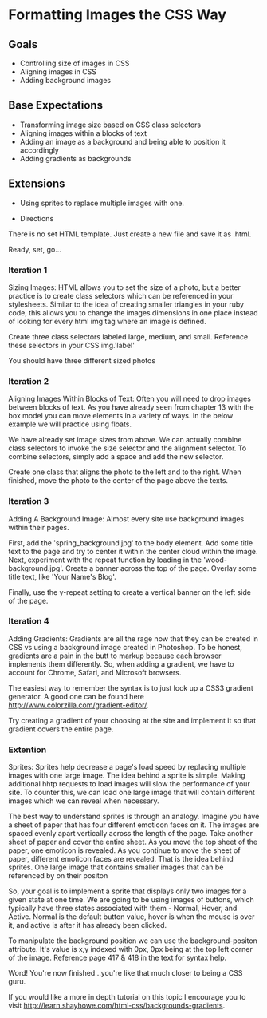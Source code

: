 # Formatting Images the CSS Way

## Goals
* Controlling size of images in CSS
* Aligning images in CSS
* Adding background images

## Base Expectations
* Transforming image size based on CSS class selectors
* Aligning images within a blocks of text
* Adding an image as a background and being able to position it accordingly
* Adding gradients as backgrounds

## Extensions
* Using sprites to replace multiple images with one.

* Directions

There is no set HTML template.  Just create a new file and save it as .html.

Ready, set, go...

### Iteration 1

Sizing Images: HTML allows you to set the size of a photo, but a better practice is to create class selectors which can be referenced in your stylesheets.  Similar to the idea of creating smaller triangles in your ruby code, this allows you to change the images dimensions in one place instead of looking for every html img tag where an image is defined.

Create three class selectors labeled large, medium, and small.  Reference these selectors in your CSS img.'label'

You should have three different sized photos

### Iteration 2

Aligning Images Within Blocks of Text: Often you will need to drop images between blocks of text.  As you have already seen from chapter 13 with the box model you can move elements in a variety of ways.  In the below example we will practice using   floats.

We have already set image sizes from above.  We can actually combine class selectors to invoke the size selector and the alignment selector.  To combine selectors, simply add a space and add the new selector.

Create one class that aligns the photo to the left and to the right.  When finished, move the photo to the center of the page above the texts.

### Iteration 3

Adding A Background Image: Almost every site use background images within their pages.

First, add the 'spring_background.jpg' to the body element.  Add some title text to the page and try to center it within the center cloud within the image.
Next, experiment with the repeat function by loading in the 'wood-background.jpg'.  Create a banner across the top of the page.  Overlay some title text, like 'Your Name's Blog'.

Finally, use the y-repeat setting to create a vertical banner on the left side of the page.

### Iteration 4

Adding Gradients:  Gradients are all the rage now that they can be created in CSS vs using a background image created in Photoshop.  To be honest, gradients are a pain in the butt to markup because each browser implements them differently.  So, when adding a gradient, we have to account for Chrome, Safari, and Microsoft browsers.

The easiest way to remember the syntax is to just look up a CSS3 gradient generator.  A good one can be found here http://www.colorzilla.com/gradient-editor/.

Try creating a gradient of your choosing at the site and implement it so that gradient covers the entire page.


### Extention

Sprites: Sprites help decrease a page's load speed by replacing multiple images with one large image.  The idea behind a sprite is simple.  Making additional hhtp requests to load images will slow the performance of your site.  To counter this, we can load one large image that will contain different images which we can reveal when necessary.

The best way to understand sprites is through an analogy.  Imagine you have a sheet of paper that has four different emoticon faces on it.  The images are spaced evenly apart vertically across the length of the page.  Take another sheet of paper and cover the entire sheet.  As you move the top sheet of the paper, one emoticon is revealed.  As you continue to move the sheet of paper, different emoticon faces are revealed.  That is the idea behind sprites.  One large image that contains smaller images that can be referenced by on their positon

So, your goal is to implement a sprite that displays only two images for a given state at one time.  We are going to be using images of buttons, which typically have three states associated with them - Normal, Hover, and Active.  Normal is the default button value, hover is when the mouse is over it, and active is after it has already been clicked.

To manipulate the background position we can use the background-positon attribute.  It's value is x,y indexed with 0px, 0px being at the top left corner of the image.  Reference page 417 & 418 in the text for syntax help.

Word! You're now finished...you're like that much closer to being a CSS guru.

If you would like a more in depth tutorial on this topic I encourage you to visit http://learn.shayhowe.com/html-css/backgrounds-gradients.


